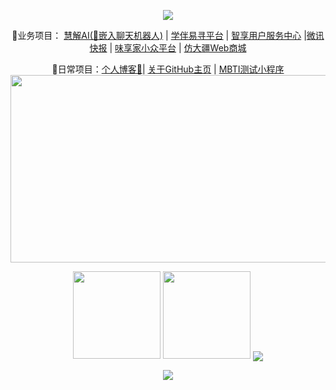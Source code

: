 <p align="center">
<img src="https://capsule-render.vercel.app/api?type=waving&color=timeGradient&height=180&&section=header&text=Hello,+my+friend!&fontSize=45&fontAlign=50&fontAlignY=25&desc=Every+programmer+is+a+writer&descAlign=50&descSize=30&descAlignY=55&animation=twinkling" />
</p>
<p align="center">
 🏡业务项目： <a href="https://github.com/Heart-fire/AITest-backend" target="_blank">慧解AI(🤖嵌入聊天机器人)</a> | <a href="https://github.com/Heart-fire/partner-bac" target="_blank">学伴易寻平台</a> | <a href="https://github.com/Heart-fire/user-center" target="_blank">智享用户服务中心</a> |<a href="https://github.com/Heart-fire/springboot-heandline-part" target="_blank">微讯快报</a> | <a href="https://github.com/Heart-fire/deliciousFoods/tree/main" target="_blank">味享家小众平台</a> | <a href="https://github.com/Heart-fire/Copy-DJL-A" target="_blank">仿大疆Web商城</a>
</p>
<p align="center">
<!--  <img src="https://readme-typing-svg.demolab.com?font=Orbitron&size=25&pause=100&center=true&vCenter=true&random=false&width=750&lines=Different+trains+are+all+heading+towards+better+places!;不同的列车都在开往更好的地方!" /> -->
 🚀日常项目：<a href="https://www.chunbo.online/" target="_blank">个人博客🐳</a>| <a href="https://github.com/Heart-fire/Heart-fire" target="_blank">关于GitHub主页</a> | <a href="https://github.com/Heart-fire/MbtiTest" target="_blank">MBTI测试小程序</a> 
<img width="900" height="300" src="https://github-readme-activity-graph.vercel.app/graph?username=Heart-fire&theme=github-compact&hide_border=true&area=true">
</p>
<!--    网址:  https://github.com/antonkomarev/github-profile-views-counter -->
<!-- 已注释 <p align="center">
<a href="https://github.com/Heart-fire"><img src="https://img.shields.io/badge/GitHub-Heart_fire-blue?logo=github" /></a>
<a href=""><img src="https://img.shields.io/badge/CSDN-猿头儿-red" /></a>
<a href=""><img src="https://img.shields.io/badge/哔哩哔哩-心火2024-pink?logo=bilibili" /></a>
<img src="https://img.shields.io/badge/QQ-395796155-green?logo=tencentqq" />
<img src="https://img.shields.io/badge/wechat-green?logo=tencentwechat" />
<img src="https://komarev.com/ghpvc/?username=Xinhuo2022&abbreviated=true&color=yellow" />
</p>
<img src="https://camo.githubusercontent.com/f50234cb9f1be4beead6b35d3f6ec558561a79c263728818838447aa56cb5401/68747470733a2f2f63646e2e6a7364656c6976722e6e65742f67682f73756e3032323553554e2f73756e3032323553554e2f6173736574732f696d616765732f68722e676966" />
-->

<p align="center">
<!-- ## 今年汇总(This year's summary) -->
<img align="" height="140px" src="https://github-readme-stats.vercel.app/api?username=Heart-fire&show_icons=true&theme=radical&hide_title=true&hide_border=true&layout=compact&bg_color=0,73FA79,73FDFF,D783FF&theme=graywhite&locale=cn" />
<img align="" height="140px" src="https://github-readme-stats.vercel.app/api/top-langs/?username=Heart-fire&hide_title=true&hide_border=true&layout=compact&bg_color=0,73FA79,73FDFF,D783FF&theme=graywhite&locale=cn" />
<!-- https://github.com/tandpfun/skill-icons语言图标 -->
<img align="center" src="https://skillicons.dev/icons?i=java,vue,spring,redis,linux,py,mysql,webstorm,idea,html,css,c,js,ts,docker&theme=light" />
</p>

<!-- 已注释
 ### 交个朋友 👬🏻
<img src="https://media.giphy.com/media/LnQjpWaON8nhr21vNW/giphy.gif" width="100">
<em><b>I love to make friends.</b> so if you want to say <b>hi, I'll be happy to meet you more!</b> 😊</em> 
-->

<!-- 
<p align="center">
<img width="830" height= 160px src="https://camo.githubusercontent.com/958d3c4a2ec51daf18c5eeed23bed3f039ca13a6aa96a056b7883d9a642c5fbf/68747470733a2f2f63646e2e6a7364656c6976722e6e65742f67682f73756e3032323553554e2f73756e3032323553554e2f6173736574732f696d616765732f69636f6e2e706e67">
</p>
-->

<!-- https://github.com/kyechan99/capsule-render -->
<p align="center">
<img src="https://capsule-render.vercel.app/api?type=waving&color=timeGradient&height=180&&section=footer&text=Hope%20your%20program%20is%20bug-free!&fontSize=30&fontAlign=50&fontAlignY=65&desc&descAlign=50&descSize=25&descAlignY=30&animation=twinkling">
</p>
